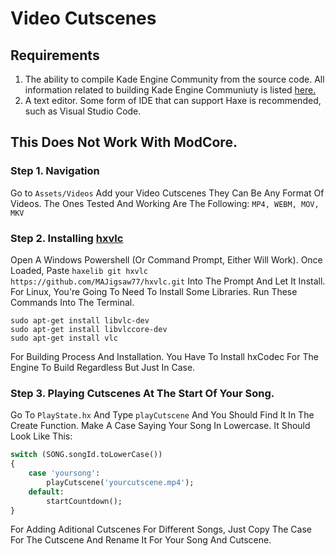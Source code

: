# Video Cutscenes

## Requirements
1. The ability to compile Kade Engine Community from the source code. All information related to building Kade Engine Communiuty is listed [here.](https://therealjake12.github.io/Kade-Engine-Community/building)
2. A text editor. Some form of IDE that can support Haxe is recommended, such as Visual Studio Code.

## This Does Not Work With ModCore.

### Step 1. Navigation


Go to ``Assets/Videos``
Add your Video Cutscenes
They Can Be Any Format Of Videos.
The Ones Tested And Working Are The Following:
`MP4, WEBM, MOV, MKV`


### Step 2. Installing [hxvlc](https://github.com/MAJigsaw77/hxvlc.git)

Open A Windows Powershell (Or Command Prompt, Either Will Work).
Once Loaded, Paste ```haxelib git hxvlc https://github.com/MAJigsaw77/hxvlc.git``` Into The Prompt And Let It Install. 
For Linux, You're Going To Need To Install Some Libraries. Run These Commands Into The Terminal.
```
sudo apt-get install libvlc-dev
sudo apt-get install libvlccore-dev
sudo apt-get install vlc
```
For Building Process And Installation. You Have To Install hxCodec For The Engine To Build Regardless But Just In Case.

### Step 3. Playing Cutscenes At The Start Of Your Song.

Go To ``PlayState.hx`` And Type ``playCutscene`` And You Should Find It In The Create Function.
Make A Case Saying Your Song In Lowercase. It Should Look Like This:
```Haxe
switch (SONG.songId.toLowerCase())
{
	case 'yoursong':
		playCutscene('yourcutscene.mp4');
	default:
		startCountdown();
}
```

For Adding Aditional Cutscenes For Different Songs, Just Copy The Case For The Cutscene And Rename It For Your Song And Cutscene.
